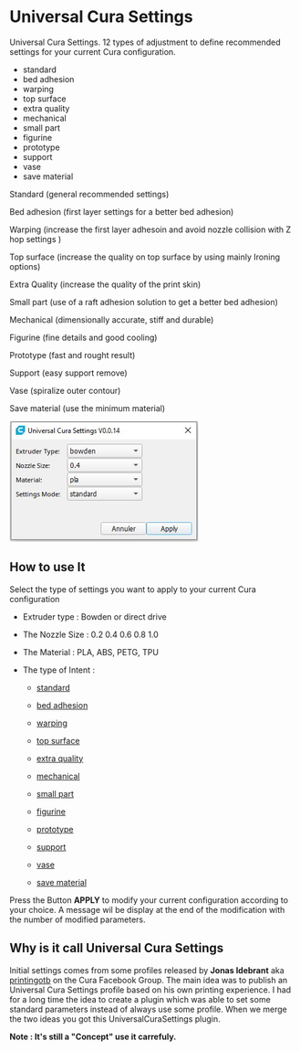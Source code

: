 # Universal Cura Settings
 
Universal Cura Settings. 12 types of adjustment to define recommended settings for your current Cura configuration.
 
* standard
* bed adhesion
* warping
* top surface
* extra quality
* mechanical
* small part
* figurine
* prototype
* support
* vase
* save material

Standard		(general recommended settings)

Bed adhesion	(first layer settings for a better bed adhesion)

Warping			(increase the first layer adhesoin and avoid nozzle collision with Z hop settings )

Top surface		(increase the quality on top surface by using mainly Ironing options)

Extra Quality	(increase the quality of the print skin)

Small part		(use of a raft adhesion solution to get a better bed adhesion)

Mechanical		(dimensionally accurate, stiff and durable)

Figurine		(fine details and good cooling)

Prototype		(fast and rought result)

Support			(easy support remove)

Vase			(spiralize outer contour)

Save material	(use the minimum material)

![menuSettings](./images/settings.jpg)

## How to use It

Select the type of settings you want to apply to your current Cura configuration

- Extruder type   : Bowden or direct drive
- The Nozzle Size : 0.2 0.4 0.6 0.8 1.0
- The Material    : PLA, ABS, PETG, TPU
- The type of Intent  :

  - [standard](https://github.com/5axes/UniversalCuraSettings/discussions/12)
       
  - [bed adhesion](https://github.com/5axes/UniversalCuraSettings/discussions/9) 
        
  - [warping](https://github.com/5axes/UniversalCuraSettings/discussions/13)

  - [top surface](https://github.com/5axes/UniversalCuraSettings/discussions/17)
  
  - [extra quality](https://github.com/5axes/UniversalCuraSettings/discussions/31)
        
  - [mechanical](https://github.com/5axes/UniversalCuraSettings/discussions/8)
 
  - [small part](https://github.com/5axes/UniversalCuraSettings/discussions/18)
  
  - [figurine](https://github.com/5axes/UniversalCuraSettings/discussions/14)
        
  - [prototype](https://github.com/5axes/UniversalCuraSettings/discussions/10)

  - [support](https://github.com/5axes/UniversalCuraSettings/discussions/22)
        
  - [vase](https://github.com/5axes/UniversalCuraSettings/discussions/15)
 
  - [save material](https://github.com/5axes/UniversalCuraSettings/discussions/27) 
  
  

Press the Button **APPLY** to modify your current configuration according to your choice. A message wil be display at the end of the modification with the number of modified parameters.


## Why is it call Universal Cura Settings

Initial settings comes from some profiles released by **Jonas Idebrant** aka [printingotb](https://github.com/printingotb) on the Cura Facebook Group. The main idea was to publish an Universal Cura Settings profile based on his own printing experience. I had for a long time the idea to create a plugin which was able to set some standard parameters instead of always use some profile. When we merge the two ideas you got this UniversalCuraSettings plugin. 

**Note : It's still a "Concept" use it carrefuly.**
